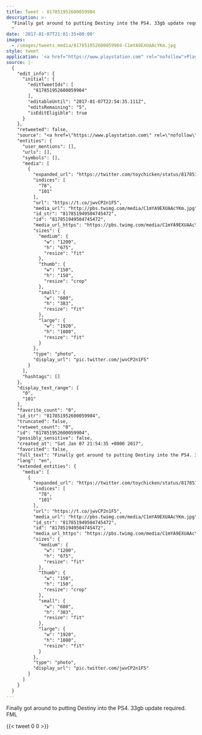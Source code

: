 ```yaml
---
title: Tweet - 817851952600059904
description: >-
  "Finally got around to putting Destiny into the PS4. 33gb update required. FML
  "
date: '2017-01-07T21:01:35+00:00'
images:
  - /images/tweets_media/817851952600059904-C1mYA9EXUAAcYKm.jpg
style: tweet
application: '<a href="https://www.playstation.com" rel="nofollow">PlayStation®Network</a>'
source: |-
  {
    "edit_info": {
      "initial": {
        "editTweetIds": [
          "817851952600059904"
        ],
        "editableUntil": "2017-01-07T22:54:35.111Z",
        "editsRemaining": "5",
        "isEditEligible": true
      }
    },
    "retweeted": false,
    "source": "<a href=\"https://www.playstation.com\" rel=\"nofollow\">PlayStation®Network</a>",
    "entities": {
      "user_mentions": [],
      "urls": [],
      "symbols": [],
      "media": [
        {
          "expanded_url": "https://twitter.com/toychicken/status/817851952600059904/photo/1",
          "indices": [
            "78",
            "101"
          ],
          "url": "https://t.co/jwvCP2n1F5",
          "media_url": "http://pbs.twimg.com/media/C1mYA9EXUAAcYKm.jpg",
          "id_str": "817851949504745472",
          "id": "817851949504745472",
          "media_url_https": "https://pbs.twimg.com/media/C1mYA9EXUAAcYKm.jpg",
          "sizes": {
            "medium": {
              "w": "1200",
              "h": "675",
              "resize": "fit"
            },
            "thumb": {
              "w": "150",
              "h": "150",
              "resize": "crop"
            },
            "small": {
              "w": "680",
              "h": "383",
              "resize": "fit"
            },
            "large": {
              "w": "1920",
              "h": "1080",
              "resize": "fit"
            }
          },
          "type": "photo",
          "display_url": "pic.twitter.com/jwvCP2n1F5"
        }
      ],
      "hashtags": []
    },
    "display_text_range": [
      "0",
      "101"
    ],
    "favorite_count": "0",
    "id_str": "817851952600059904",
    "truncated": false,
    "retweet_count": "0",
    "id": "817851952600059904",
    "possibly_sensitive": false,
    "created_at": "Sat Jan 07 21:54:35 +0000 2017",
    "favorited": false,
    "full_text": "Finally got around to putting Destiny into the PS4. 33gb update required. FML https://t.co/jwvCP2n1F5",
    "lang": "en",
    "extended_entities": {
      "media": [
        {
          "expanded_url": "https://twitter.com/toychicken/status/817851952600059904/photo/1",
          "indices": [
            "78",
            "101"
          ],
          "url": "https://t.co/jwvCP2n1F5",
          "media_url": "http://pbs.twimg.com/media/C1mYA9EXUAAcYKm.jpg",
          "id_str": "817851949504745472",
          "id": "817851949504745472",
          "media_url_https": "https://pbs.twimg.com/media/C1mYA9EXUAAcYKm.jpg",
          "sizes": {
            "medium": {
              "w": "1200",
              "h": "675",
              "resize": "fit"
            },
            "thumb": {
              "w": "150",
              "h": "150",
              "resize": "crop"
            },
            "small": {
              "w": "680",
              "h": "383",
              "resize": "fit"
            },
            "large": {
              "w": "1920",
              "h": "1080",
              "resize": "fit"
            }
          },
          "type": "photo",
          "display_url": "pic.twitter.com/jwvCP2n1F5"
        }
      ]
    }
  }
---
```

Finally got around to putting Destiny into the PS4. 33gb update required. FML 
    
{{< tweet 0 0 >}}
    
